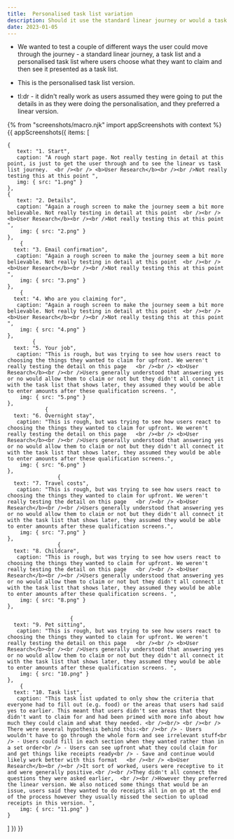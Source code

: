 ```yaml
---
title:  Personalised task list variation
description: Should it use the standard linear journey or would a task list or similar be better?
date: 2023-01-05
---
```


* We wanted to test a couple of different ways the user could move through the journey - a standard linear journey, a task list and a personalised task list where users choose what they want to claim and then see it presented as a task list.

* This is the personalised task list version. 

* tl:dr - it didn't really work as users assumed they were going to put the details in as they were doing the personalisation, and they preferred a linear version.




<!-- ## User needs

<b>As a prosecuter </b>
I need to find a case<br />

<b>As a prosecuter </b>
I need to do the thing<br /> -->



{% from "screenshots/macro.njk" import appScreenshots with context %}
{{ appScreenshots({
  items: [

    {
       text: "1. Start",
       caption: "A rough start page. Not really testing in detail at this point, is just to get the user through and to see the linear vs task list journey.  <br /><br /> <b>User Research</b><br /><br />Not really testing this at this point ",
       img: { src: "1.png" }
    }, 
    {
       text: "2. Details",
       caption: "Again a rough screen to make the journey seem a bit more believable. Not really testing in detail at this point  <br /><br /> <b>User Research</b><br /><br />Not really testing this at this point ",
        img: { src: "2.png" }
    },
        {
      text: "3. Email confirmation",
       caption: "Again a rough screen to make the journey seem a bit more believable. Not really testing in detail at this point  <br /><br /> <b>User Research</b><br /><br />Not really testing this at this point ",
        img: { src: "3.png" }
    },
        {
      text: "4. Who are you claiming for",
       caption: "Again a rough screen to make the journey seem a bit more believable. Not really testing in detail at this point  <br /><br /> <b>User Research</b><br /><br />Not really testing this at this point ",
        img: { src: "4.png" }
    },
            {
      text: "5. Your job",
       caption: "This is rough, but was trying to see how users react to choosing the things they wanted to claim for upfront. We weren't really testing the detail on this page   <br /><br /> <b>User Research</b><br /><br />Users generally understood that answering yes or no would allow them to claim or not but they didn't all connect it with the task list that shows later, they assumed they would be able to enter amounts after these qualification screens. ",
        img: { src: "5.png" }
    },
                {
      text: "6. Overnight stay",
       caption: "This is rough, but was trying to see how users react to choosing the things they wanted to claim for upfront. We weren't really testing the detail on this page   <br /><br /> <b>User Research</b><br /><br />Users generally understood that answering yes or no would allow them to claim or not but they didn't all connect it with the task list that shows later, they assumed they would be able to enter amounts after these qualification screens.",
        img: { src: "6.png" }
    },
                    {
      text: "7. Travel costs",
       caption: "This is rough, but was trying to see how users react to choosing the things they wanted to claim for upfront. We weren't really testing the detail on this page   <br /><br /> <b>User Research</b><br /><br />Users generally understood that answering yes or no would allow them to claim or not but they didn't all connect it with the task list that shows later, they assumed they would be able to enter amounts after these qualification screens.",
        img: { src: "7.png" }
    },
                    {
      text: "8. Childcare",
       caption: "This is rough, but was trying to see how users react to choosing the things they wanted to claim for upfront. We weren't really testing the detail on this page   <br /><br /> <b>User Research</b><br /><br />Users generally understood that answering yes or no would allow them to claim or not but they didn't all connect it with the task list that shows later, they assumed they would be able to enter amounts after these qualification screens. ",
        img: { src: "8.png" }
    },

                        {
      text: "9. Pet sitting",
       caption: "This is rough, but was trying to see how users react to choosing the things they wanted to claim for upfront. We weren't really testing the detail on this page   <br /><br /> <b>User Research</b><br /><br />Users generally understood that answering yes or no would allow them to claim or not but they didn't all connect it with the task list that shows later, they assumed they would be able to enter amounts after these qualification screens. ",
        img: { src: "10.png" }
    },
        {
      text: "10. Task list",
       caption: "This task list updated to only show the criteria that everyone had to fill out (e.g. food) or the areas that users had said yes to earlier. This meant that users didn't see areas that they didn't want to claim for and had been primed with more info about how much they could claim and what they needed. <br /><br/> <br /><br /> There were several hypothesis behind this:<br /><br /> - Users wouldn't have to go through the whole form and see irrelevant stuff<br /> - Users could fill in each section when they wanted rather than in a set order<br /> - Users can see upfront what they could claim for and get things like receipts ready<br /> - Save and continue would likely work better with this format   <br /><br /> <b>User Research</b><br /><br />It sort of worked, users were receptive to it and were generally positive.<br /><br />They didn't all connect the questions they were asked earlier,  <br /><br />However they preferred the linear version. We also noticed some things that would be an issue, users said they wanted to do receipts all in on go at the end of the process however they usually missed the section to upload receipts in this version. ",
        img: { src: "11.png" }
    }

            

  ]
}) }}



<!-- ## User research -->